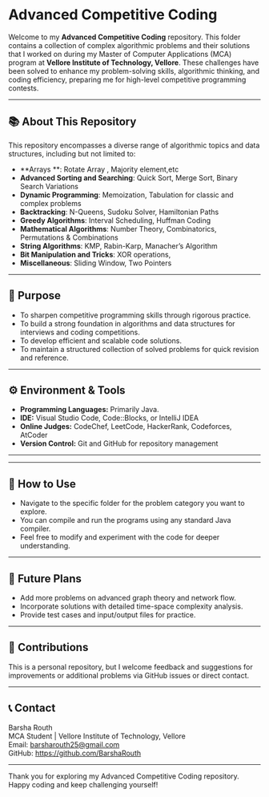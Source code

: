 # Advanced Competitive Coding

Welcome to my **Advanced Competitive Coding** repository. This folder contains a collection of complex algorithmic problems and their solutions that I worked on during my Master of Computer Applications (MCA) program at **Vellore Institute of Technology, Vellore**. These challenges have been solved to enhance my problem-solving skills, algorithmic thinking, and coding efficiency, preparing me for high-level competitive programming contests.

---

## 📚 About This Repository

This repository encompasses a diverse range of algorithmic topics and data structures, including but not limited to:

- **Arrays **: Rotate Array , Majority element,etc
- **Advanced Sorting and Searching**: Quick Sort, Merge Sort, Binary Search Variations  
- **Dynamic Programming**: Memoization, Tabulation for classic and complex problems  
- **Backtracking**: N-Queens, Sudoku Solver, Hamiltonian Paths  
- **Greedy Algorithms**: Interval Scheduling, Huffman Coding  
- **Mathematical Algorithms**: Number Theory, Combinatorics, Permutations & Combinations  
- **String Algorithms**: KMP, Rabin-Karp, Manacher’s Algorithm  
- **Bit Manipulation and Tricks**: XOR operations,
- **Miscellaneous**: Sliding Window, Two Pointers

---

## 🎯 Purpose

- To sharpen competitive programming skills through rigorous practice.  
- To build a strong foundation in algorithms and data structures for interviews and coding competitions.  
- To develop efficient and scalable code solutions.  
- To maintain a structured collection of solved problems for quick revision and reference.

---

## ⚙️ Environment & Tools

- **Programming Languages:** Primarily Java.
- **IDE:** Visual Studio Code, Code::Blocks, or IntelliJ IDEA  
- **Online Judges:** CodeChef, LeetCode, HackerRank, Codeforces, AtCoder  
- **Version Control:** Git and GitHub for repository management

---

---

## 📖 How to Use

- Navigate to the specific folder for the problem category you want to explore.  
- You can compile and run the programs using any standard Java compiler.  
- Feel free to modify and experiment with the code for deeper understanding.

---

## 🚀 Future Plans

- Add more problems on advanced graph theory and network flow.  
- Incorporate solutions with detailed time-space complexity analysis.  
- Provide test cases and input/output files for practice.  

---

## 🤝 Contributions

This is a personal repository, but I welcome feedback and suggestions for improvements or additional problems via GitHub issues or direct contact.

---

## 📞 Contact

Barsha Routh  
MCA Student | Vellore Institute of Technology, Vellore  
Email: barsharouth25@gmail.com  
GitHub: https://github.com/BarshaRouth

---

Thank you for exploring my Advanced Competitive Coding repository. Happy coding and keep challenging yourself!

